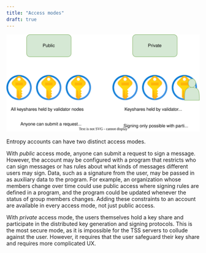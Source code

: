 ```yaml
---
title: "Access modes"
draft: true
---
```


![Access Modes](./images/public-private-permissioned.svg)

Entropy accounts can have two distinct access modes.

With _public_ access mode, anyone can submit a request to sign a message. However, the account may be configured with a program that restricts who can sign messages or has rules about what kinds of messages different users may sign. Data, such as a signature from the user, may be passed in as auxiliary data to the program. For example, an organization whose members change over time could use public access where signing rules are defined in a program, and the program could be updated whenever the status of group members changes. Adding these constraints to an account are available in every access mode, not just public access.

With _private_ access mode, the users themselves hold a key share and participate in the distributed key generation and signing protocols. This is the most secure mode, as it is impossible for the TSS servers to collude against the user. However, it requires that the user safeguard their key share and requires more complicated UX.
